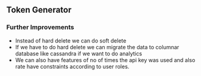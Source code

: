 ## Token Generator

### Further Improvements

- Instead of hard delete we can do soft delete
- If we have to do hard delete we can migrate the data to columnar database like cassandra if we want to do analytics
- We can also have features of no of times the api key was used and also rate have constraints according to user roles.